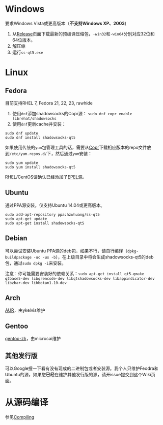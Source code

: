 # Windows

要求Windows Vista或更高版本（**不支持Windows XP、2003**)

1. 从[Release](https://github.com/librehat/shadowsocks-qt5/releases)页面下载最新的预编译压缩包，`-win32`和`-win64`分别对应32位和64位版本。
2. 解压缩
3. 运行`ss-qt5.exe`

# Linux

## Fedora
目前支持RHEL 7, Fedora 21, 22, 23, rawhide

1. 使用`dnf`添加shadowsocks的Copr源： `sudo dnf copr enable librehat/shadowsocks`
2. 使用`dnf`更新cache并安装：
```
sudo dnf update
sudo dnf install shadowsocks-qt5
```

如果使用传统的`yum`包管理工具的话，需要从[Copr](https://copr.fedoraproject.org/coprs/librehat/shadowsocks/)下载相应版本的repo文件放到`/etc/yum.repos.d/`下，然后通过`yum`安装：
```
sudo yum update
sudo yum install shadowsocks-qt5
```

RHEL/CentOS请确认已经添加了[EPEL源](https://fedoraproject.org/wiki/EPEL)。

## Ubuntu

通过PPA源安装，仅支持Ubuntu 14.04或更高版本。

```
sudo add-apt-repository ppa:hzwhuang/ss-qt5
sudo apt-get update
sudo apt-get install shadowsocks-qt5
```

## Debian

可以尝试安装Ubuntu PPA源的deb包，如果不行，请自行编译（`dpkg-buildpackage -uc -us -b`），在上级目录中将会生成shadowsocks-qt5的deb包，通过`sudo dpkg -i`来安装。

注意：你可能需要安装好的依赖关系：`sudo apt-get install qt5-qmake qtbase5-dev libqrencode-dev libqtshadowsocks-dev libappindicator-dev libzbar-dev libbotan1.10-dev`

## Arch

[AUR](https://aur.archlinux.org/packages/shadowsocks-qt5/)，由ykelvis维护

## Gentoo

[gentoo-zh](https://github.com/microcai/gentoo-zh)，由microcai维护

## 其他发行版

可以Google搜一下看有没有现成的二进制包或者安装源。我个人只维护Feodra和Ubuntu的源，如果您**已经**在维护其他发行版的源，请开issue提交到这个Wiki页面。

# 从源码编译

参见[Compiling](Compiling)